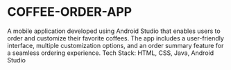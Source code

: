 # COFFEE-ORDER-APP
A mobile application developed using Android Studio that enables users to order and customize their favorite coffees. The app includes a user-friendly interface, multiple customization options, and an order summary feature for a seamless ordering experience. Tech Stack: HTML, CSS, Java, Android Studio
